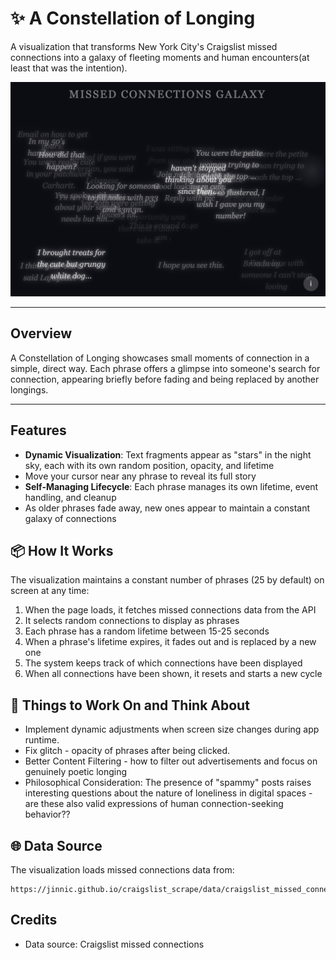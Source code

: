 # ✨ A Constellation of Longing

A visualization that transforms New York City's Craigslist missed connections into a galaxy of fleeting moments and human encounters(at least that was the intention).

![A Constellation of Longing Screenshot](missed-galaxy-nyc.png)

-----
## Overview

A Constellation of Longing showcases small moments of connection in a simple, direct way. Each phrase offers a glimpse into someone's search for connection, appearing briefly before fading and being replaced by another longings.

-----
## Features

- **Dynamic Visualization**: Text fragments appear as "stars" in the night sky, each with its own random position, opacity, and lifetime
- Move your cursor near any phrase to reveal its full story
- **Self-Managing Lifecycle**: Each phrase manages its own lifetime, event handling, and cleanup
- As older phrases fade away, new ones appear to maintain a constant galaxy of connections

## 📦 How It Works

The visualization maintains a constant number of phrases (25 by default) on screen at any time:

1. When the page loads, it fetches missed connections data from the API
2. It selects random connections to display as phrases
3. Each phrase has a random lifetime between 15-25 seconds
4. When a phrase's lifetime expires, it fades out and is replaced by a new one
5. The system keeps track of which connections have been displayed
6. When all connections have been shown, it resets and starts a new cycle

## 🤔 Things to Work On and Think About

- Implement dynamic adjustments when screen size changes during app runtime.
- Fix glitch - opacity of phrases after being clicked.
- Better Content Filtering - how to filter out advertisements and focus on genuinely poetic longing
- Philosophical Consideration: The presence of "spammy" posts raises interesting questions about the nature of loneliness in digital spaces - are these also valid expressions of human connection-seeking behavior??
  
## 🌐 Data Source

The visualization loads missed connections data from:
```
https://jinnic.github.io/craigslist_scrape/data/craigslist_missed_connections.json
```

## Credits
- Data source: Craigslist missed connections

